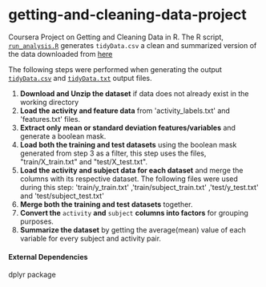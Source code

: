 # getting-and-cleaning-data-project
 Coursera Project on Getting and Cleaning Data in R.
 The R script, [`run_analysis.R`](https://github.com/ikabod-bubwit/getting-and-cleaning-data-project/blob/master/run_analysis.R) generates `tidyData.csv` a clean and summarized version of the data downloaded 
from [here](https://d396qusza40orc.cloudfront.net/getdata%2Fprojectfiles%2FUCI%20HAR%20Dataset.zip)

 The following steps were performed when generating the output [`tidyData.csv`](https://github.com/ikabod-bubwit/getting-and-cleaning-data-project/blob/master/tidyData.csv) and [`tidyData.txt`](https://github.com/ikabod-bubwit/getting-and-cleaning-data-project/blob/master/tidyData.txt) output files.
 
1. **Download and Unzip the dataset** if data does not already exist in the working directory
2. **Load the activity and feature data** from 'activity_labels.txt' and 'features.txt' files.
3. **Extract only mean or standard deviation features/variables** and generate a boolean mask.
3. **Load both the training and test datasets** using the boolean mask generated from step 3 as a filter, this step uses the 
   files, "train/X_train.txt" and "test/X_test.txt".
4. **Load the activity and subject data for each dataset** and merge the
   columns with its respective dataset. The following files were used during this step: 'train/y_train.txt'       ,'train/subject_train.txt' ,'test/y_test.txt' and 'test/subject_test.txt'
5. **Merge both the training and test datasets** together.
6. **Convert the** `activity` **and** `subject` **columns into factors** for grouping purposes.
7. **Summarize the dataset** by getting the average(mean) value of each variable for every subject and activity pair.

#### External Dependencies
dplyr package
